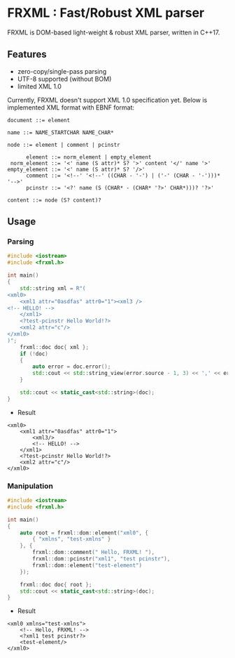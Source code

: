 # FRXML : Fast/Robust XML parser

FRXML is DOM-based light-weight & robust XML parser, written in C++17.

## Features

- zero-copy/single-pass parsing
- UTF-8 supported (without BOM)
- limited XML 1.0

Currently, FRXML doesn't support XML 1.0 specification yet.
Below is implemented XML format with EBNF format:

```ebnf
document ::= element

name ::= NAME_STARTCHAR NAME_CHAR*

node ::= element | comment | pcinstr

      element ::= norm_element | empty_element
 norm_element ::= '<' name (S attr)* S? '>' content '</' name '>'
empty_element ::= '<' name (S attr)* S? '/>'
      comment ::= '<!--' '<!--' ((CHAR - '-') | ('-' (CHAR - '-')))* '-->'
      pcinstr ::= '<?' name (S (CHAR* - (CHAR* '?>' CHAR*)))? '?>'
      
content ::= node (S? content)?
```

## Usage

### Parsing

```c++
#include <iostream>
#include <frxml.h>

int main()
{
    std::string xml = R"(
<xml0>
    <xml1 attr="0asdfas" attr0="1"><xml3 />
<!-- HELLO! -->
    </xml1>
    <?test-pcinstr Hello World!?>
    <xml2 attr="c"/>
</xml0>
)";
    frxml::doc doc{ xml };
    if (!doc)
    {
        auto error = doc.error();
        std::cout << std::string_view(error.source - 1, 3) << ',' << error.code << '\n';
    }

    std::cout << static_cast<std::string>(doc);
}
```

- Result

```
<xml0>
	<xml1 attr="0asdfas" attr0="1">
		<xml3/>
		<!-- HELLO! -->
	</xml1>
	<?test-pcinstr Hello World!?>
	<xml2 attr="c"/>
</xml0>
```

### Manipulation

```c++
#include <iostream>
#include <frxml.h>

int main()
{
    auto root = frxml::dom::element("xml0", {
        { "xmlns", "test-xmlns" }
    }, {
        frxml::dom::comment(" Hello, FRXML! "),
        frxml::dom::pcinstr("xml1", "test pcinstr"),
        frxml::dom::element("test-element")
    });

    frxml::doc doc{ root };
    std::cout << static_cast<std::string>(doc);
}
```

- Result

```
<xml0 xmlns="test-xmlns">
	<!-- Hello, FRXML! -->
	<?xml1 test pcinstr?>
	<test-element/>
</xml0>
```

